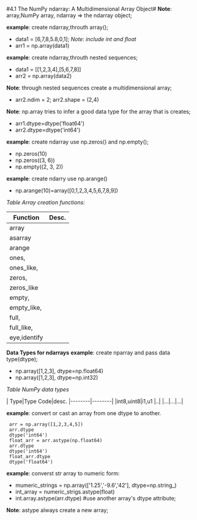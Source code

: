 #4.1 The NumPy ndarray: A Multidimensional Array Object#
**Note**: array,NumPy array, ndarray => the ndarray object;

**example**: create ndarray,throuth array();
- data1 = [6,7,8,5.8,0,1]; *Note: include int and float*
- arr1 = np.array(data1)

**example**: create ndarray,throuth nested sequences;
- data1 = [[1,2,3,4],[5,6,7,8]]
- arr2 = np.array(data2)

**Note**: through nested sequences create a multidimensional array;
- arr2.ndim = 2; arr2.shape = (2,4)

**Note**: np.array tries to infer a good data type for the array that is creates;
- arr1.dtype=dtype('float64')
- arr2.dtype=dtype('int64')

**example**: create ndarray use np.zeros() and np.empty();
- np.zeros(10)
- np.zeros((3, 6))
- np.empty((2, 3, 2))

**example**: create ndarry use np.arange()
- np.arange(10)=array([0,1,2,3,4,5,6,7,8,9])

*Table Array creation functions:*

| Function | Desc. |
|----------|-------|
|array||
|asarray||
|arange||
|ones,||
|ones_like,||
|zeros,||
|zeros_like||
|empty,||
|empty_like,||
|full,||
|full_like,||
|eye,identify||

**Data Types for ndarrays**
**example**: create nparray and pass data type(dtype);
- np.array([1,2,3], dtype=np.float64)
- np.array([1,2,3], dtype=np.int32)

*Table NumPy data types*

| Type|Type Code|desc.
|--------|--------|
|int8,uint8|i1,u1 |..|
|...|...|...|

**example**: convert or cast an array from one dtype to another.

     arr = np.array([1,2,3,4,5])
     arr.dtype
     dtype('int64')
     float_arr = arr.astype(np.float64)
     arr.dtype
     dtype('int64')
     float_arr.dtype
     dtype('float64')

**example**: converst str array to numeric form:
- mumeric_strings = np.array(['1.25','-9.6','42'], dtype=np.string_)
- int_array = numeric_strigs.astype(float)
- int.array.astype(arr.dtype) #use another array's dtype attribute;

**Note**: astype always create a new array;





